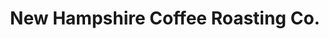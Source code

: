 ---
title: "New Hampshire Coffee Roasting Co."
url: /dover/new-hampshire-coffee-roasting-co/
shop: coffee
---